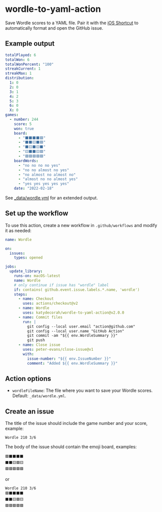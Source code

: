 # wordle-to-yaml-action

Save Wordle scores to a YAML file. Pair it with the [iOS Shortcut](shortcut/README.md) to automatically format and open the GitHub issue.

## Example output

```yaml
totalPlayed: 6
totalWon: 6
totalWonPercent: "100"
streakCurrent: 1
streakMax: 1
distribution:
  1: 0
  2: 0
  3: 1
  4: 2
  5: 3
  6: 0
  X: 0
games:
  - number: 244
    score: 5
    won: true
    board:
      - "⬛⬛⬛⬛🟩"
      - "⬛⬛🟨⬛🟩"
      - "⬛🟨⬛🟨⬛"
      - "🟨⬛⬛🟨🟩"
      - "🟩🟩🟩🟩🟩"
    boardWords:
      - "no no no no yes"
      - "no no almost no yes"
      - "no almost no almost no"
      - "almost no no almost yes"
      - "yes yes yes yes yes"
    date: "2022-02-18"
```

See [\_data/wordle.yml](https://github.com/katydecorah/wordle-to-yaml-action/blob/main/_data/wordle.yml) for an extended output.

<!-- START GENERATED DOCUMENTATION -->

## Set up the workflow

To use this action, create a new workflow in `.github/workflows` and modify it as needed:

```yml
name: Wordle

on:
  issues:
    types: opened

jobs:
  update_library:
    runs-on: macOS-latest
    name: Wordle
    # only continue if issue has "wordle" label
    if: contains( github.event.issue.labels.*.name, 'wordle')
    steps:
      - name: Checkout
        uses: actions/checkout@v2
      - name: Wordle
        uses: katydecorah/wordle-to-yaml-action@v2.0.0
      - name: Commit files
        run: |
          git config --local user.email "action@github.com"
          git config --local user.name "GitHub Action"
          git commit -am "${{ env.WordleSummary }}"
          git push
      - name: Close issue
        uses: peter-evans/close-issue@v1
        with:
          issue-number: "${{ env.IssueNumber }}"
          comment: "Added ${{ env.WordleSummary }}"
```

## Action options

- `wordleFileName`: The file where you want to save your Wordle scores. Default: `_data/wordle.yml`.

<!-- END GENERATED DOCUMENTATION -->

## Create an issue

The title of the issue should include the game number and your score, example:

```
Wordle 210 3/6
```

The body of the issue should contain the emoji board, examples:

```
🟩⬛⬛⬛⬛
⬛⬛🟨🟩🟨
🟩🟩🟩🟩🟩
```

or

```
Wordle 210 3/6
🟩⬛⬛⬛⬛
⬛⬛🟨🟩🟨
🟩🟩🟩🟩🟩
```
